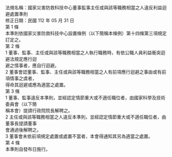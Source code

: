 法規名稱：國家災害防救科技中心董事監事主任或與該等職務相當之人違反利益迴避處置準則  
修正日期：民國 112 年 05 月 31 日  
第 1 條  
本準則依國家災害防救科技中心設置條例（以下簡稱本條例）第十四條第三項規定訂定之。  
第 2 條  
1 董事、監事、主任或與該等職務相當之人執行職務時，有依公職人員利益衝突迴避法規定應行迴  
避之情事者，應自行迴避。  
2 董事會認董事、監事、主任或與該等職務相當之人有前項應行迴避之事由或有前項情事之虞者，  
得命其迴避或應為適當之處置。  
第 3 條  
1 董事、監事違反本準則，並經認定情節重大或不適任職位者，由國家科學及技術委員會（以下簡  
稱本會）提請行政院院長解聘之。  
2 主任或與該等職務相當之人違反本準則，並經認定情節重大或不適任職位者，由董事長提請董事  
會通過後解聘之。  
3 董事會未依前項規定處置或處置不當者，本會得通知其另為適當之處置。  
第 4 條  
本準則自發布日施行。  



